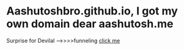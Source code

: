 # Aashutoshbro.github.io, I got my own domain dear aashutosh.me
Surprise for Devilal -->>>>funneling
<a href="https://asstudios.itch.io/">click me</a>
